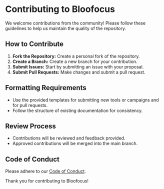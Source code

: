 # Contributing to Bloofocus

We welcome contributions from the community! Please follow these guidelines to help us maintain the quality of the repository.

## How to Contribute

1. **Fork the Repository:** Create a personal fork of the repository.
2. **Create a Branch:** Create a new branch for your contribution.
3. **Submit Issues:** Start by submitting an issue with your proposal.
4. **Submit Pull Requests:** Make changes and submit a pull request.

## Formatting Requirements

- Use the provided templates for submitting new tools or campaigns and for pull requests.
- Follow the structure of existing documentation for consistency.

## Review Process

- Contributions will be reviewed and feedback provided.
- Approved contributions will be merged into the main branch.

## Code of Conduct

Please adhere to our [Code of Conduct](CODE_OF_CONDUCT.md).

Thank you for contributing to Bloofocus!
